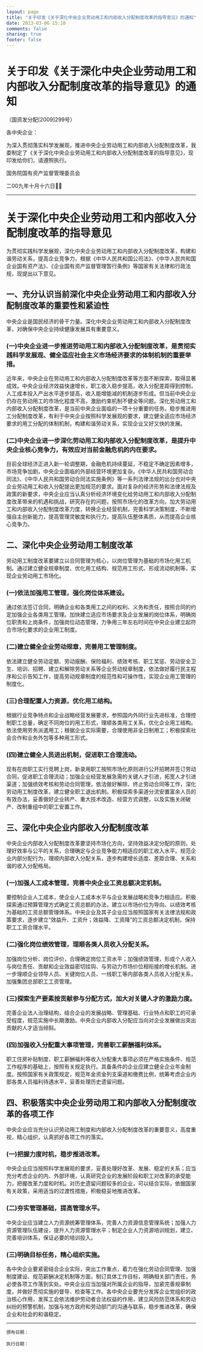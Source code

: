 ```yaml
---
layout: page
title: "关于印发《关于深化中央企业劳动用工和内部收入分配制度改革的指导意见》的通知"
date: 2013-03-06 15:10
comments: false
sharing: true
footer: false
---
```


# 关于印发《关于深化中央企业劳动用工和内部收入分配制度改革的指导意见》的通知

（国资发分配[2009]299号）


各中央企业：

为深入贯彻落实科学发展观，推进中央企业劳动用工和内部收入分配制度改革，我委制定了《关于深化中央企业劳动用工和内部收入分配制度改革的指导意见》，现印发给你们，请遵照执行。

国务院国有资产监督管理委员会

二00九年十月十六日

---

# 关于深化中央企业劳动用工和内部收入分配制度改革的指导意见

为贯彻实践科学发展观，深化中央企业劳动用工和内部收入分配制度改革，构建和谐劳动关系，提高企业竞争力，根据《中华人民共和国公司法》、《中华人民共和国企业国有资产法》、《企业国有资产监督管理暂行条例》等国家有关法律和行政法规，现提出以下意见。

## 一、充分认识当前深化中央企业劳动用工和内部收入分配制度改革的重要性和紧迫性

中央企业是国民经济的骨干力量。深化中央企业劳动用工和内部收入分配制度改革，对确保中央企业持续健康发展具有重要意义。

### (一)中央企业进一步推进劳动用工和内部收入分配制度改革，是贯彻实践科学发展观、健全适应社会主义市场经济要求的体制机制的重要举措。

近年来，中央企业在劳动用工和内部收入分配制度改革等方面不断探索，取得显著成效。中央企业经济效益快速增长，职工收入稳步提高，收入分配差距得到控制，人工成本投入产出水平逐步提高，收入能增能减的机制逐步形成。但当前中央企业仍存在劳动用工的市场化程度不高，激励约束机制不健全等问题。深化劳动用工和内部收入分配制度改革，是当前中央企业面临的一项十分重要的任务。稳步推进用工分配制度改革，有利于中央企业按照科学发展观的要求，建立健全适应市场经济要求的用工分配的体制机制，构建和谐劳动关系，实现企业又好又快的发展。

### (二)中央企业进一步深化劳动用工和内部收入分配制度改革，是提升中央企业核心竞争力，有效应对当前金融危机的内在要求。

目前全球经济正进入新一轮调整期，金融危机持续蔓延，不稳定不确定因素增多，市场竞争加剧，中央企业面临的外部经营环境更加复杂。《中华人民共和国劳动合同法》、《中华人民共和国劳动合同法实施条例》等一系列法律法规的出台也对中央企业劳动用工和收入分配提出更加规范的要求。面对复杂的经济形势和法律法规及政策的新要求，中央企业应当认真分析经济环境变化给劳动用工和内部收入分配制度改革带来的机遇和挑战，研究存在的问题，按照市场化的改革方向，加大劳动用工和内部收入分配制度改革力度，转换企业经营机制，完善科学决策制度，不断增强自主创新能力，提高管理灵敏度和执行力，提高队伍整体素质，从而提高企业核心竞争力。

## 二、深化中央企业劳动用工制度改革

劳动用工制度改革要建立以合同管理为核心，以岗位管理为基础的市场化用工机制。通过建立健全规章制度、优化用工结构、规范用工形式、形成流动机制等，实现企业劳动用工市场化。

### (一)依法加强用工管理，强化岗位体系建设。

通过依法签订合同，明确企业和各类用工之间的权利、义务和责任，按照合同的约定加强企业各类用工管理。加快建立适应市场要求及企业发展的岗位体系，明确岗位职责和上岗条件，加强岗位动态管理，力争用三年左右时间在中央企业建立起符合市场化要求的企业用工制度。

### (二)建立健全企业劳动规章，完善用工管理制度。

依法建立健全劳动定额、劳动报酬、保险福利、绩效考核、职工奖惩、劳动安全卫生、培训、招聘、建立和解除劳动关系等企业劳动规章制度，依法做好履行民主程序和公示告知工作，提高劳动规章制度的规范性和可操作性，实现企业用工管理的制度化。

### (三)合理配置人力资源，优化用工结构。

根据行业竞争特点和企业战略经营发展要求，参照国内外同行业先进标准，合理控制职工总量，确定不同岗位的用工形式，理顺各类用工关系，优化企业用工结构。依法使用劳务派遣用工；根据企业实际需要，合理使用非全日制用工；积极探索社会合作和业务外包等多种用工形式。

### (四)建立健全人员进出机制，促进职工合理流动。

现有在岗职工实行竞聘上岗，新录用职工按照市场化原则进行公开招聘并签订劳动合同，促进职工合理流动；加强企业经营发展急需的关键人才引进，拓宽人才引进渠道；加强绩效考核和劳动合同管理，依法做好解除、终止劳动合同等工作，深化劳动用工制度改革，建立健全职工退出机制。积极探索多渠道分流安置富余人员的有效办法，妥善做好企业转产、重大技术改造、经营方式调整，以及实施关闭破产、改制重组中的职工安置工作。

## 三、深化中央企业内部收入分配制度改革

中央企业内部收入分配制度改革要坚持市场化方向，坚持效益决定分配的原则，处理好效率与公平的关系，合理确定与企业竞争能力相适应的职工收入水平。规范企业内部分配行为，理顺内部收入分配关系，逐步构建增长适度、差距合理、关系和谐的收入分配格局。

### (一)加强人工成本管理，完善中央企业工资总额决定机制。

要控制企业人工成本，使企业人工成本水平与企业发展战略和竞争力相适应。积极探索通过预算管理方式确定工资总额的办法，建立以市场价位为导向、以绩效考核为基础的工资总额管理体系。中央企业及其子企业应当按照国家有关法律法规和政策要求，逐步建立“效益升、工资升；效益降、工资降”的工资总额决定机制，保持职工工资合理水平。

### (二)强化岗位绩效管理，理顺各类人员收入分配关系。

加强岗位分析、岗位评价，合理确定岗位工资水平；加强绩效管理，形成个人收入与岗位责任、贡献和企业效益密切挂钩、与劳动力市场价位相衔接的增长机制。进一步理顺企业领导人员、关键岗位人员、一线职工等内部各类人员收入分配关系，加强集团总部职工工资管理。

### (三)探索生产要素按贡献参与分配方式，加大对关键人才的激励力度。

完善企业法人治理结构，结合企业的发展战略、管理基础、行业特点和职工的可承受程度，规范实施中长期激励。中央企业内部收入分配应当向对企业发展做出突出贡献的人才适当倾斜。

### (四)加强收入分配重大事项管理，完善职工薪酬福利体系。

职工住房补贴制度、职工薪酬福利等收入分配重大事项必须在严格实施条件、规范工作程序的基础上，按照有关规定执行。具备条件的企业应建立健全企业年金制度。按照国家有关政策规定，规范年金资金列支渠道和缴费比例，统筹考虑企业内部各类人员福利待遇水平，妥善处理历史遗留问题。

## 四、积极落实中央企业劳动用工和内部收入分配制度改革的各项工作

中央企业应当充分认识劳动用工制度和内部收入分配制度改革的重要意义，高度重视，精心组织，认真抓好各项工作的落实。

### (一)把握力度时机，稳步推进改革。

中央企业应当按照科学发展观的要求，妥善处理好改革、发展、稳定的关系；应当充分考虑企业的内、外部环境，认真研究企业的发展阶段和职工对改革的承受能力，把握改革力度和时机。对历史遗留问题较多的企业，可以结合实际，依据国家有关政策，采用适当的过渡性措施，积极稳妥地推进改革。

### (二)夯实管理基础，提高管理水平。

中央企业应当建立人力资源统筹管理体系，完善人力资源信息管理系统；加强人力资源管理队伍建设，提升人力资源管理水平；制定企业人力资源培训规划，建立、完善培训体系，保证必要的培训投入。

### (三)明确目标任务，精心组织实施。

各中央企业要紧密结合企业实际，突出工作重点，着力在强化劳动合同管理、加强制度建设、规范薪酬决定机制等方面，制订具体工作目标，明确相关部门责任，务必使各项工作落到实处。中央企业应当加强对所属企业的指导，加紧完善规章制度，并做好贯彻实施的督导、检查等工作。各中央企业要充分发挥企业党组织的政治核心作用，发挥工会依法维护劳动者合法权益的作用，建立风险防范体系和劳动纠纷的预警机制，加强与地方政府和劳动部门的沟通与联系，稳步推进改革，确保企业和社会的和谐稳定。

    
----

	颁布日期： 

	执行日期：



